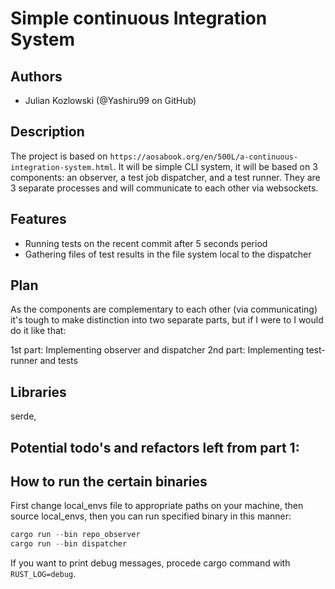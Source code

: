# Simple continuous Integration System

## Authors
- Julian Kozlowski (@Yashiru99 on GitHub)

## Description
The project is based on `https://aosabook.org/en/500L/a-continuous-integration-system.html`.
It will be simple CLI system, it will be based on 3 components: an observer, a test job dispatcher, and a test runner. They are 3 separate processes and will communicate to each other via websockets.

## Features
- Running tests on the recent commit after 5 seconds period
- Gathering files of test results in the file system local to the dispatcher

## Plan
As the components are complementary to each other (via communicating) it's tough to make distinction into two separate parts, but if I were to I would do it like that:

1st part: Implementing observer and dispatcher
2nd part: Implementing test-runner and tests

## Libraries
serde, 

## Potential todo's and refactors left from part 1:


## How to run the certain binaries
First change local_envs file to appropriate paths on your machine, then source local_envs, then you can run specified binary in this manner:

```rust
cargo run --bin repo_observer
cargo run --bin dispatcher
```
If you want to print debug messages, procede cargo command with `RUST_LOG=debug`.